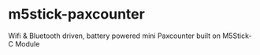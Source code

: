 # m5stick-paxcounter

Wifi & Bluetooth driven, battery powered mini Paxcounter built on M5Stick-C Module
